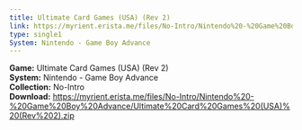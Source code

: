```yaml
---
title: Ultimate Card Games (USA) (Rev 2)
link: https://myrient.erista.me/files/No-Intro/Nintendo%20-%20Game%20Boy%20Advance/Ultimate%20Card%20Games%20(USA)%20(Rev%202).zip
type: single1
System: Nintendo - Game Boy Advance
---
```

<b>Game:</b> Ultimate Card Games (USA) (Rev 2)<br>
<b>System:</b> Nintendo - Game Boy Advance<br>
<b>Collection:</b> No-Intro<br>
<b>Download:</b> https://myrient.erista.me/files/No-Intro/Nintendo%20-%20Game%20Boy%20Advance/Ultimate%20Card%20Games%20(USA)%20(Rev%202).zip